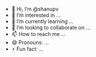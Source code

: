- 👋 Hi, I’m @shanupv
- 👀 I’m interested in ...
- 🌱 I’m currently learning ...
- 💞️ I’m looking to collaborate on ...
- 📫 How to reach me ...
- 😄 Pronouns: ...
- ⚡ Fun fact: ...

<!---
shanupv/shanupv is a ✨ special ✨ repository because its `README.md` (this file) appears on your GitHub profile.
You can click the Preview link to take a look at your changes.
--->
